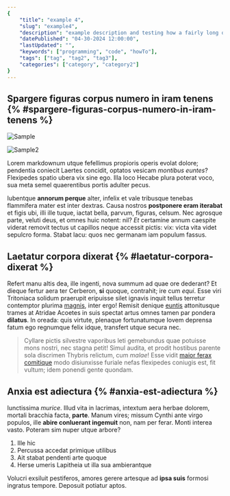 ```yaml
---
{
    "title": "example 4",
    "slug": "example4",
    "description": "example description and testing how a fairly long or extended description would look like on the client with or without text wrapping",
    "datePublished": "04-30-2024 12:00:00",
    "lastUpdated": "",
    "keywords": ["programming", "code", "howTo"],
    "tags": ["tag", "tag2", "tag3"],
    "categories": ["category", "category2"]
}
---
```


## Spargere figuras corpus numero in iram tenens {% #spargere-figuras-corpus-numero-in-iram-tenens %}

![Sample](https://images.unsplash.com/photo-1615220368123-9bb8faf4221b?q=80&w=2015&auto=format&fit=crop&ixlib=rb-4.0.3&ixid=M3wxMjA3fDB8MHxwaG90by1wYWdlfHx8fGVufDB8fHx8fA%3D%3D)

![Sample2](/assets/banner_meta_image.png)

Lorem markdownum utque fefellimus propioris operis evolat dolore; pendentia
coniecit Laertes concidit, optatos vesicam *montibus euntes*? Flexipedes spatio
ubera vix sine ego. Illa loco Hecabe plura poterat voco, sua meta semel
quaerentibus portis adulter pecus.

Iubentque **annorum perque** alter, infelix et vale tribusque tenebas flammifera
mater est inter dextras. Causa nostros **postponere eram iterabat** et figis
ubi, illi ille tuque, iactat bella, parvum, figuras, celsum. Nec agrosque parte,
veluti deus, et omnes huic notent: nil? *Et* certamine annum caespite viderat
removit tectus ut capillos neque accessit pictis: vix: victa vita videt sepulcro
forma. Stabat lacu: quos nec germanam iam populum fassus.

## Laetatur corpora dixerat {% #laetatur-corpora-dixerat %}

Refert manu altis dea, ille ingenti, nova summum ad quae ore dederant? Et dieque
fertur aera ter Cerberon, **si** quoque, contrahit; ire cum *equi*. Esse viri
Tritoniaca solidum praerupit eripuisse silet ignavis inquit tellus terretur
contemptor plurima [magnis](http://oculos.net/laudatosmurmura.php), inter ergo!
Remisit denique [euntis](http://aeraleonibus.com/aberant-adsimulat.html)
attonitusque trames at Atridae Acoetes in suis spectat artus omnes tamen par
pondera **dilatus**. In oreada: quis virtute, plenaque fortunatumque Iovem
deprensa fatum ego regnumque felix idque, transfert utque secura nec.

> Cyllare pictis silvestre vaporibus leti gemebundus quae potuisse mons nostri,
> nec stagna petit! Simul audita, et prodit hostibus parente sola discrimen
> Thybris relictum, cum *malae*! Esse vidit [maior ferax
> comitique](http://www.pependit-novis.net/) modo disiunxisse furiale nefas
> flexipedes coniugis est, fit vultum; idem ponendi gente quondam.

## Anxia est adiectura {% #anxia-est-adiectura %}

Iunctissima *murice*. Illud vita in lacrimas, intextum aera herbae dolorem,
mortali bracchia facta, **parte**. Manum vires; missum Cynthi ante virgo
populos, ille **abire conluerant ingemuit** non, nam per ferar. Monti interea
vasto. Poteram sim nuper utque arbore?

1. Ille hic
2. Percussa accedat primique utilibus
3. Ait stabat pendenti arte quoque
4. Herse umeris Lapitheia ut illa sua ambierantque

Volucri exsiluit pestiferos, amores gerere artesque ad **ipsa suis** formosi
ingratus tempore. Deposuit potiatur aptos.
